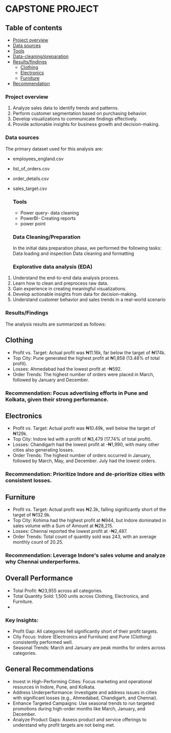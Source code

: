 # CAPSTONE PROJECT

## Table of contents

 - [Project overview](#Project-overview)
 - [Data sources](#Data-sources)
 - [Tools](#Tools)
 - [Data-cleaning/preparation](#Data-cleaning/preparation)
 - [Results/findings](#Result/findings)
   - [Clothing](#Clothing)
   - [Electronics](#Electronics)
   - [Furniture](#Furniture)
-  [Recommendation](#Recommendation)

### Project overview
1.	Analyze sales data to identify trends and patterns.
2.	Perform customer segmentation based on purchasing behavior.
3.	Develop visualizations to communicate findings effectively.
4.	Provide actionable insights for business growth and decision-making.

### Data sources
The primary dataset used for this analysis are:
- employees_england.csv
- list_of_orders.csv
- order_details.csv
- sales_target.csv

  ### Tools
  - Power query- data cleaning
  - PowerBI- Creating reports
  - power point
 
  ### Data Cleaning/Preparation

  In the initial data preparation phase, we performed the following tasks:
  Data loading and inspection
  Data cleaning and formatting

  ### Explorative data analysis (EDA)
  
1.	Understand the end-to-end data analysis process.
2.	Learn how to clean and preprocess raw data.
3.	Gain experience in creating meaningful visualizations.
4.	Develop actionable insights from data for decision-making.
5.	Understand customer behavior and sales trends in a real-world scenario


  ### Results/Findings

The analysis results are summarized as follows:

## Clothing

- Profit vs. Target: Actual profit was ₦11.16k, far below the target of ₦174k.
- Top City: Pune generated the highest profit at ₦1,858 (13.48% of total profit).
- Losses: Ahmedabad had the lowest profit at -₦592.
- Order Trends: The highest number of orders were placed in March, followed by January and December.
### Recommendation: Focus advertising efforts in Pune and Kolkata, given their strong performance.

## Electronics
- Profit vs. Target: Actual profit was ₦10.49k, well below the target of ₦129k.
- Top City: Indore led with a profit of ₦3,479 (17.74% of total profit).
- Losses: Chandigarh had the lowest profit at -₦1,990, with many other cities also generating losses.
- Order Trends: The highest number of orders occurred in January, followed by March, May, and December. July had the lowest orders.
### Recommendation: Prioritize Indore and de-prioritize cities with consistent losses.

## Furniture

- Profit vs. Target: Actual profit was ₦2.3k, falling significantly short of the target of ₦132.9k.
- Top City: Kohima had the highest profit at ₦944, but Indore dominated in sales volume with a Sum of Amount at ₦28,215.
- Losses: Chennai reported the lowest profit at -₦2,487.
- Order Trends: Total count of quantity sold was 243, with an average monthly count of 20.25.
### Recommendation: Leverage Indore's sales volume and analyze why Chennai underperforms.

## Overall Performance
- Total Profit: ₦23,955 across all categories.
- Total Quantity Sold: 1,500 units across Clothing, Electronics, and Furniture.
- 
### Key Insights:

- Profit Gap: All categories fell significantly short of their profit targets.
- City Focus: Indore (Electronics and Furniture) and Pune (Clothing) consistently performed well.
- Seasonal Trends: March and January are peak months for orders across categories.

## General Recommendations

- Invest in High-Performing Cities: Focus marketing and operational resources in Indore, Pune, and Kolkata.
- Address Underperformance: Investigate and address issues in cities with significant losses (e.g., Ahmedabad, Chandigarh, and Chennai).
- Enhance Targeted Campaigns: Use seasonal trends to run targeted promotions during high-order months like March, January, and December.
- Analyze Product Gaps: Assess product and service offerings to understand why profit targets are not being met.
